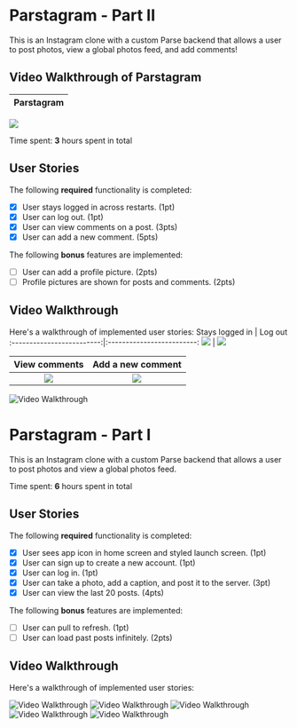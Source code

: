 # Parstagram - Part II

This is an Instagram clone with a custom Parse backend that allows a user to post photos, view a global photos feed, and add comments!

## Video Walkthrough of Parstagram

Parstagram          | 
:-------------------------:|
![](http://g.recordit.co/YlnZkGGkE7.gif) 

Time spent: **3** hours spent in total

## User Stories

The following **required** functionality is completed:

- [x] User stays logged in across restarts. (1pt)
- [x] User can log out. (1pt)
- [x] User can view comments on a post. (3pts)
- [x] User can add a new comment. (5pts)

The following **bonus** features are implemented:

- [ ] User can add a profile picture. (2pts)
- [ ] Profile pictures are shown for posts and comments. (2pts)

## Video Walkthrough

Here's a walkthrough of implemented user stories:
Stays logged in             |  Log out
:-------------------------:|:-------------------------:
![](http://g.recordit.co/kVbR08MvoL.gif)  |  ![](http://g.recordit.co/9R73FojAqF.gif)

View comments           |  Add a new comment
:-------------------------:|:-------------------------:
![](http://g.recordit.co/5HH8biTS36.gif)  |  ![](http://g.recordit.co/s9FW9PtbcA.gif)

<img src='http://i.imgur.com/link/to/your/gif/file.gif' title='Video Walkthrough' width='' alt='Video Walkthrough' />

# Parstagram - Part I

This is an Instagram clone with a custom Parse backend that allows a user to post photos and view a global photos feed.

Time spent: **6** hours spent in total

## User Stories

The following **required** functionality is completed:

- [x] User sees app icon in home screen and styled launch screen. (1pt)
- [x] User can sign up to create a new account. (1pt)
- [x] User can log in. (1pt)
- [x] User can take a photo, add a caption, and post it to the server. (3pt)
- [x] User can view the last 20 posts. (4pts)

The following **bonus** features are implemented:

- [ ] User can pull to refresh. (1pt)
- [ ] User can load past posts infinitely. (2pts)

## Video Walkthrough

Here's a walkthrough of implemented user stories:

<img src='http://g.recordit.co/tH2shSUZUx.gif' title='Video Walkthrough' width='' alt='Video Walkthrough' />

<img src='http://g.recordit.co/LO8GCCA9ZG.gif' title='Video Walkthrough' width='' alt='Video Walkthrough' />

<img src='http://g.recordit.co/693BGKeaM9.gif' title='Video Walkthrough' width='' alt='Video Walkthrough' />

<img src='http://g.recordit.co/1fAvBuxW2Q.gif' title='Video Walkthrough' width='' alt='Video Walkthrough' />

<img src='http://g.recordit.co/oZHadW76Et.gif' title='Video Walkthrough' width='' alt='Video Walkthrough' />
